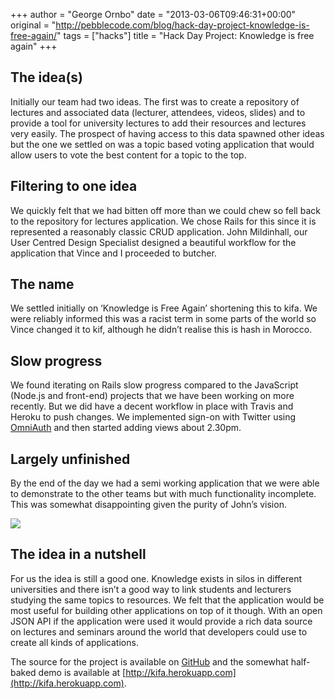+++
author = "George Ornbo"
date = "2013-03-06T09:46:31+00:00"
original = "http://pebblecode.com/blog/hack-day-project-knowledge-is-free-again/"
tags = ["hacks"]
title = "Hack Day Project: Knowledge is free again"
+++

## The idea(s)

Initially our team had two ideas. The first was to create a repository of
lectures and associated data (lecturer, attendees, videos, slides) and to
provide a tool for university lectures to add their resources and lectures very
easily. The prospect of having access to this data spawned other ideas but the
one we settled on was a topic based voting application that would allow users to
vote the best content for a topic to the top.

## Filtering to one idea

We quickly felt that we had bitten off more than we could chew so fell back to
the repository for lectures application. We chose Rails for this since it is
represented a reasonably classic CRUD application. John Mildinhall, our User
Centred Design Specialist designed a beautiful workflow for the application that
Vince and I proceeded to butcher.

## The name

We settled initially on ‘Knowledge is Free Again’ shortening this to kifa. We
were reliably informed this was a racist term in some parts of the world so
Vince changed it to kif, although he didn’t realise this is hash in Morocco.

## Slow progress

We found iterating on Rails slow progress compared to the JavaScript (Node.js
and front-end) projects that we have been working on more recently. But we did
have a decent workflow in place with Travis and Heroku to push changes. We
implemented sign-on with Twitter using
[OmniAuth](https://github.com/intridea/omniauth) and then started adding views
about 2.30pm.

## Largely unfinished

By the end of the day we had a semi working application that we were able to
demonstrate to the other teams but with much functionality incomplete. This was
somewhat disappointing given the purity of John’s vision.

![](/images/articles/tumblr_inline_mj8ge0QQqR1qz4rgp.png)

## The idea in a nutshell

For us the idea is still a good one. Knowledge exists in silos in different
universities and there isn’t a good way to link students and lecturers studying
the same topics to resources. We felt that the application would be most useful
for building other applications on top of it though. With an open JSON API if
the application were used it would provide a rich data source on lectures and
seminars around the world that developers could use to create all kinds of
applications.

The source for the project is available on
[GitHub](https://github.com/pebblecode/kifa) and the somewhat half-baked demo is
available at [http://kifa.herokuapp.com](http://kifa.herokuapp.com).
